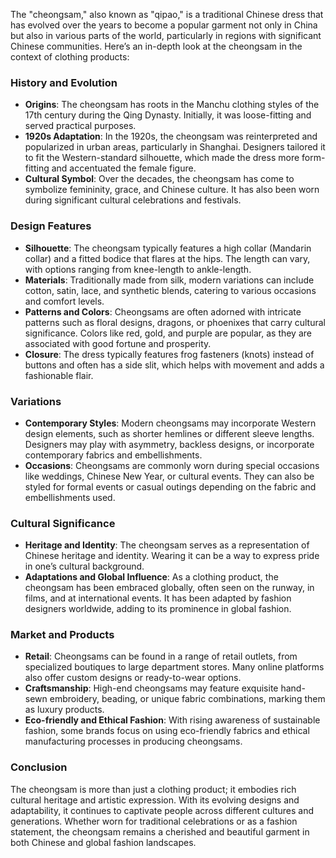The "cheongsam," also known as "qipao," is a traditional Chinese dress that has evolved over the years to become a popular garment not only in China but also in various parts of the world, particularly in regions with significant Chinese communities. Here’s an in-depth look at the cheongsam in the context of clothing products:

### History and Evolution
- **Origins**: The cheongsam has roots in the Manchu clothing styles of the 17th century during the Qing Dynasty. Initially, it was loose-fitting and served practical purposes.
- **1920s Adaptation**: In the 1920s, the cheongsam was reinterpreted and popularized in urban areas, particularly in Shanghai. Designers tailored it to fit the Western-standard silhouette, which made the dress more form-fitting and accentuated the female figure.
- **Cultural Symbol**: Over the decades, the cheongsam has come to symbolize femininity, grace, and Chinese culture. It has also been worn during significant cultural celebrations and festivals.

### Design Features
- **Silhouette**: The cheongsam typically features a high collar (Mandarin collar) and a fitted bodice that flares at the hips. The length can vary, with options ranging from knee-length to ankle-length.
- **Materials**: Traditionally made from silk, modern variations can include cotton, satin, lace, and synthetic blends, catering to various occasions and comfort levels.
- **Patterns and Colors**: Cheongsams are often adorned with intricate patterns such as floral designs, dragons, or phoenixes that carry cultural significance. Colors like red, gold, and purple are popular, as they are associated with good fortune and prosperity.
- **Closure**: The dress typically features frog fasteners (knots) instead of buttons and often has a side slit, which helps with movement and adds a fashionable flair.

### Variations
- **Contemporary Styles**: Modern cheongsams may incorporate Western design elements, such as shorter hemlines or different sleeve lengths. Designers may play with asymmetry, backless designs, or incorporate contemporary fabrics and embellishments.
- **Occasions**: Cheongsams are commonly worn during special occasions like weddings, Chinese New Year, or cultural events. They can also be styled for formal events or casual outings depending on the fabric and embellishments used.

### Cultural Significance
- **Heritage and Identity**: The cheongsam serves as a representation of Chinese heritage and identity. Wearing it can be a way to express pride in one’s cultural background.
- **Adaptations and Global Influence**: As a clothing product, the cheongsam has been embraced globally, often seen on the runway, in films, and at international events. It has been adapted by fashion designers worldwide, adding to its prominence in global fashion.

### Market and Products
- **Retail**: Cheongsams can be found in a range of retail outlets, from specialized boutiques to large department stores. Many online platforms also offer custom designs or ready-to-wear options.
- **Craftsmanship**: High-end cheongsams may feature exquisite hand-sewn embroidery, beading, or unique fabric combinations, marking them as luxury products.
- **Eco-friendly and Ethical Fashion**: With rising awareness of sustainable fashion, some brands focus on using eco-friendly fabrics and ethical manufacturing processes in producing cheongsams.

### Conclusion
The cheongsam is more than just a clothing product; it embodies rich cultural heritage and artistic expression. With its evolving designs and adaptability, it continues to captivate people across different cultures and generations. Whether worn for traditional celebrations or as a fashion statement, the cheongsam remains a cherished and beautiful garment in both Chinese and global fashion landscapes.